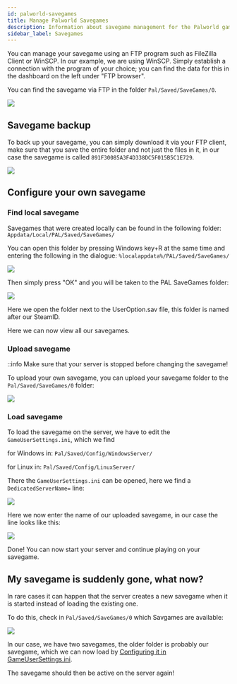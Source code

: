 ```yaml
---
id: palworld-savegames
title: Manage Palworld Savegames
description: Information about savegame management for the Palworld game from ZAP-Hosting - ZAP-Hosting.com Documentation
sidebar_label: Savegames
---
```


You can manage your savegame using an FTP program such as FileZilla Client or WinSCP. In our example, we are using WinSCP.
Simply establish a connection with the program of your choice; you can find the data for this in the dashboard on the left under "FTP browser".

You can find the savegame via FTP in the folder `Pal/Saved/SaveGames/0`.

![](https://screensaver01.zap-hosting.com/index.php/s/xMMKs6p5M6pz23j/preview)

## Savegame backup

To back up your savegame, you can simply download it via your FTP client, make sure that you save the entire folder and not just the files in it, in our case the savegame is called `891F30085A3F4D338DC5F015B5C1E729`.

![](https://screensaver01.zap-hosting.com/index.php/s/SXXpJ5oMPwyFNrN/preview)

## Configure your own savegame

### Find local savegame

Savegames that were created locally can be found in the following folder:
`Appdata/Local/PAL/Saved/SaveGames/`

You can open this folder by pressing Windows key+R at the same time and entering the following in the dialogue:
`%localappdata%/PAL/Saved/SaveGames/`

![](https://screensaver01.zap-hosting.com/index.php/s/wtwnsM5rrjFxjis/preview)

Then simply press "OK" and you will be taken to the PAL SaveGames folder:

![](https://screensaver01.zap-hosting.com/index.php/s/rpaSM3AQsZai6fz/preview)

Here we open the folder next to the UserOption.sav file, this folder is named after our SteamID.

Here we can now view all our savegames.

### Upload savegame

::info Make sure that your server is stopped before changing the savegame!

To upload your own savegame, you can upload your savegame folder to the `Pal/Saved/SaveGames/0` folder:

![](https://screensaver01.zap-hosting.com/index.php/s/tadxngnRCJDbtTe/preview)

### Load savegame

To load the savegame on the server, we have to edit the `GameUserSettings.ini`, which we find

for Windows in:
`Pal/Saved/Config/WindowsServer/`


for Linux in:
`Pal/Saved/Config/LinuxServer/`

There the `GameUserSettings.ini` can be opened, here we find a `DedicatedServerName=` line:

![](https://screensaver01.zap-hosting.com/index.php/s/qLG2jtzFkYM6WB7/preview)

Here we now enter the name of our uploaded savegame, in our case the line looks like this:

![](https://screensaver01.zap-hosting.com/index.php/s/xe85aAbd7DefpF9/preview)

Done! You can now start your server and continue playing on your savegame.

## My savegame is suddenly gone, what now?

In rare cases it can happen that the server creates a new savegame when it is started instead of loading the existing one.

To do this, check in `Pal/Saved/SaveGames/0` which Savgames are available:

![](https://screensaver01.zap-hosting.com/index.php/s/wYQ42Aein5y6Z6j/preview)

In our case, we have two savegames, the older folder is probably our savegame, which we can now load by [Configuring it in GameUserSettings.ini](#load-savegame).

The savegame should then be active on the server again!